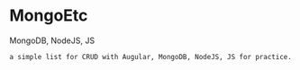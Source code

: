 # MongoEtc
  MongoDB, NodeJS, JS
  
    a simple list for CRUD with Augular, MongoDB, NodeJS, JS for practice.
